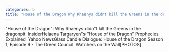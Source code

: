 ```yaml
---
categories: b
title: "House of the Dragon Why Rhaenys didnt kill the Greens in the dragonpit  Insider"
---
```

"House of the Dragon": Why Rhaenys didn"t kill the Greens in the dragonpit&nbsp;&nbsp;InsiderHelaena Targaryen"s "House of the Dragon" Prophecies Explained&nbsp;&nbsp;Yahoo NewsGlass Candle Dialogue: House of the Dragon Season 1, Episode 9 - The Green Council&nbsp;&nbsp;Watchers on the Wall[PHOTOS] 